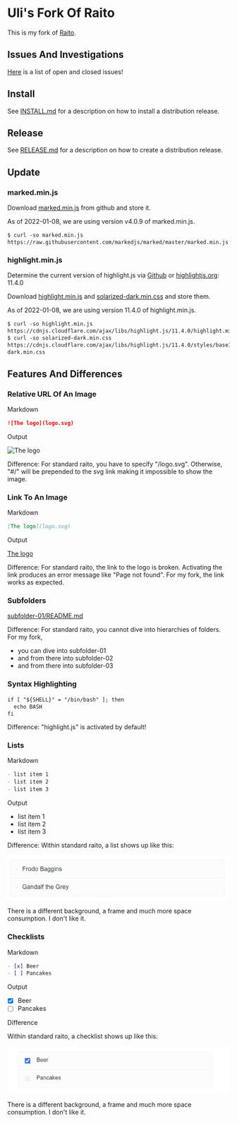 Uli's Fork Of Raito
===================

This is my fork of [Raito](https://github.com/arnaudsm/raito).

## Issues And Investigations

[Here](issues/) is a list of open and closed issues!

## Install

See [INSTALL.md](INSTALL.md) for a description
on how to install a distribution release.

## Release

See [RELEASE.md](RELEASE.md) for a description
on how to create a distribution release.

## Update

### marked.min.js

Download [marked.min.js](https://raw.githubusercontent.com/markedjs/marked/master/marked.min.js) from github
and store it.

As of 2022-01-08, we are using version v4.0.9 of marked.min.js.

```
$ curl -so marked.min.js https://raw.githubusercontent.com/markedjs/marked/master/marked.min.js
```

### highlight.min.js

Determine the current version of highlight.js via [Github](https://github.com/highlightjs/highlight.js/releases)
or [highlightjs.org](https://highlightjs.org/): 11.4.0

Download [highlight.min.js](https://cdnjs.cloudflare.com/ajax/libs/highlight.js/11.4.0/highlight.min.js)
and [solarized-dark.min.css](https://cdnjs.cloudflare.com/ajax/libs/highlight.js/11.4.0/styles/base16/solarized-dark.min.css)
and store them.

As of 2022-01-08, we are using version 11.4.0 of highlight.min.js.

```
$ curl -so highlight.min.js https://cdnjs.cloudflare.com/ajax/libs/highlight.js/11.4.0/highlight.min.js
$ curl -so solarized-dark.min.css https://cdnjs.cloudflare.com/ajax/libs/highlight.js/11.4.0/styles/base16/solarized-dark.min.css
```
## Features And Differences

### Relative URL Of An Image

Markdown

```md
![The logo](logo.svg)
```

Output

![The logo](logo.svg)

Difference: For standard raito, you have to specify "/logo.svg". Otherwise,
"#/" will be prepended to the svg link making it impossible to show the image.

### Link To An Image

Markdown

```md
[The logo](logo.svg)
````

Output

[The logo](logo.svg)

Difference: For standard raito, the link to the logo is broken. Activating the link
produces an error message like "Page not found". For my fork, the link works as expected.

### Subfolders

[subfolder-01/README.md](subfolder-01/README.md)

Difference: For standard raito, you cannot dive into hierarchies of folders.
For my fork,

- you can dive into subfolder-01
- and from there into subfolder-02
- and from there into subfolder-03

### Syntax Highlighting

```shell
if [ "${SHELL}" = "/bin/bash" ]; then
  echo BASH
fi  
```

Difference: "highlight.js" is activated by default!

### Lists

Markdown

```markdown
- list item 1
- list item 2
- list item 3
```

Output

- list item 1
- list item 2
- list item 3

Difference: Within standard raito, a list shows
up like this:

![raito list](raito-list.png)

There is a different background, a frame and much more space consumption.
I don't like it.

### Checklists

Markdown

```markdown
- [x] Beer
- [ ] Pancakes
```

Output

- [x] Beer
- [ ] Pancakes

Difference

Within standard raito, a checklist shows
up like this:

![raito checklist](raito-checklist.png)

There is a different background, a frame and much more space consumption.
I don't like it.
